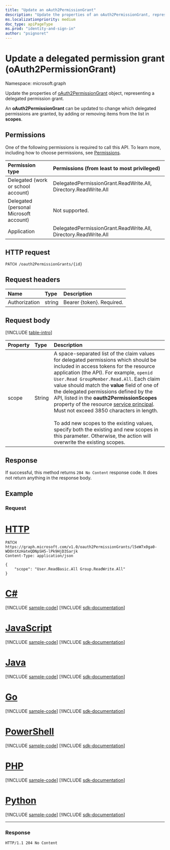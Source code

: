 ```yaml
---
title: "Update an oAuth2PermissionGrant"
description: "Update the properties of an oAuth2PermissionGrant, representing a delegated permission grant."
ms.localizationpriority: medium
doc_type: apiPageType
ms.prod: "identity-and-sign-in"
author: "psignoret"
---
```


# Update a delegated permission grant (oAuth2PermissionGrant)

Namespace: microsoft.graph


Update the properties of [oAuth2PermissionGrant](../resources/oauth2permissiongrant.md) object, representing a delegated permission grant.

An **oAuth2PermissionGrant** can be updated to change which delegated permissions are granted, by adding or removing items from the list in **scopes**.

## Permissions

One of the following permissions is required to call this API. To learn more, including how to choose permissions, see [Permissions](/graph/permissions-reference).

|Permission type      | Permissions (from least to most privileged)              |
|:--------------------|:---------------------------------------------------------|
|Delegated (work or school account) | DelegatedPermissionGrant.ReadWrite.All, Directory.ReadWrite.All    |
|Delegated (personal Microsoft account) | Not supported.    |
|Application | DelegatedPermissionGrant.ReadWrite.All, Directory.ReadWrite.All |

## HTTP request
<!-- { "blockType": "ignored" } -->
```http
PATCH /oauth2PermissionGrants/{id}
```

## Request headers

| Name       | Type | Description|
|:-----------|:------|:----------|
| Authorization  | string  | Bearer {token}. Required. |

## Request body

[!INCLUDE [table-intro](../../includes/update-property-table-intro.md)]

| Property	   | Type	|Description|
|:---------------|:--------|:----------|
|scope|String|A space-separated list of the claim values for delegated permissions which should be included in access tokens for the resource application (the API). For example, `openid User.Read GroupMember.Read.All`. Each claim value should match the **value** field of one of the delegated permissions defined by the API, listed in the **oauth2PermissionScopes** property of the resource [service principal](../resources/serviceprincipal.md).  Must not exceed 3850 characters in length.<br/><br/> To add new scopes to the existing values, specify both the existing and new scopes in this parameter. Otherwise, the action will overwrite the existing scopes.|

## Response

If successful, this method returns `204 No Content` response code. It does not return anything in the response body.

## Example

### Request


# [HTTP](#tab/http)
<!-- {
  "blockType": "request",
  "name": "update_oAuth2PermissionGrant",
  "sampleKeys": ["l5eW7x0ga0-WDOntXzHateQDNpSH5-lPk9HjD3Sarjk"]
}-->

```http
PATCH https://graph.microsoft.com/v1.0/oauth2PermissionGrants/l5eW7x0ga0-WDOntXzHateQDNpSH5-lPk9HjD3Sarjk
Content-Type: application/json

{
    "scope": "User.ReadBasic.All Group.ReadWrite.All"
}
```

# [C#](#tab/csharp)
[!INCLUDE [sample-code](../includes/snippets/csharp/update-oauth2permissiongrant-csharp-snippets.md)]
[!INCLUDE [sdk-documentation](../includes/snippets/snippets-sdk-documentation-link.md)]

# [JavaScript](#tab/javascript)
[!INCLUDE [sample-code](../includes/snippets/javascript/update-oauth2permissiongrant-javascript-snippets.md)]
[!INCLUDE [sdk-documentation](../includes/snippets/snippets-sdk-documentation-link.md)]

# [Java](#tab/java)
[!INCLUDE [sample-code](../includes/snippets/java/update-oauth2permissiongrant-java-snippets.md)]
[!INCLUDE [sdk-documentation](../includes/snippets/snippets-sdk-documentation-link.md)]

# [Go](#tab/go)
[!INCLUDE [sample-code](../includes/snippets/go/update-oauth2permissiongrant-go-snippets.md)]
[!INCLUDE [sdk-documentation](../includes/snippets/snippets-sdk-documentation-link.md)]

# [PowerShell](#tab/powershell)
[!INCLUDE [sample-code](../includes/snippets/powershell/update-oauth2permissiongrant-powershell-snippets.md)]
[!INCLUDE [sdk-documentation](../includes/snippets/snippets-sdk-documentation-link.md)]

# [PHP](#tab/php)
[!INCLUDE [sample-code](../includes/snippets/php/update-oauth2permissiongrant-php-snippets.md)]
[!INCLUDE [sdk-documentation](../includes/snippets/snippets-sdk-documentation-link.md)]

# [Python](#tab/python)
[!INCLUDE [sample-code](../includes/snippets/python/update-oauth2permissiongrant-python-snippets.md)]
[!INCLUDE [sdk-documentation](../includes/snippets/snippets-sdk-documentation-link.md)]

---

### Response

<!-- {
  "blockType": "response",
  "truncated": true
} -->

```http
HTTP/1.1 204 No Content
```

<!-- uuid: 8fcb5dbc-d5aa-4681-8e31-b001d5168d79
2015-10-25 14:57:30 UTC -->
<!--
{
  "type": "#page.annotation",
  "description": "Update oAuth2PermissionGrant",
  "keywords": "",
  "section": "documentation",
  "tocPath": "",
  "suppressions": [
  ]
}
-->

